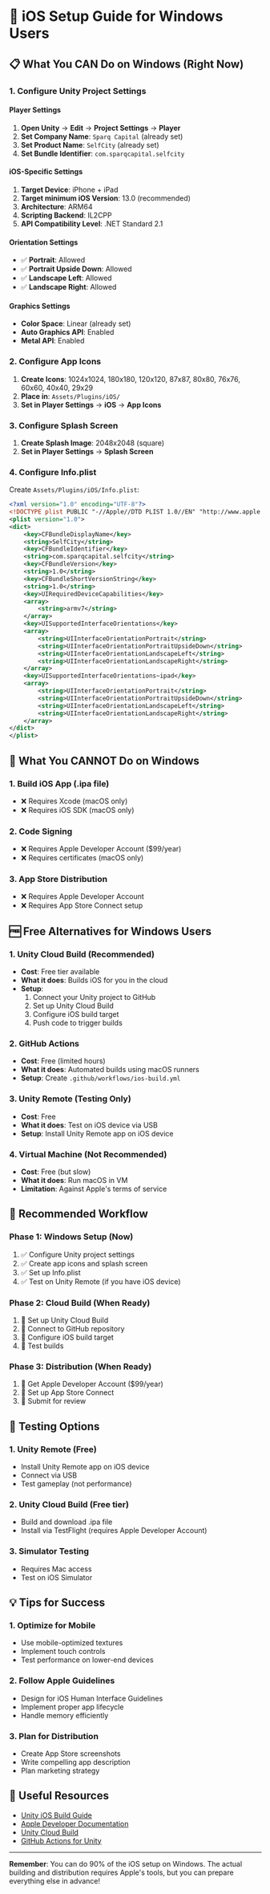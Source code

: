 # 🍎 iOS Setup Guide for Windows Users

## 📋 **What You CAN Do on Windows (Right Now)**

### **1. Configure Unity Project Settings**

#### **Player Settings**
1. **Open Unity** → **Edit** → **Project Settings** → **Player**
2. **Set Company Name**: `Sparq Capital` (already set)
3. **Set Product Name**: `SelfCity` (already set)
4. **Set Bundle Identifier**: `com.sparqcapital.selfcity`

#### **iOS-Specific Settings**
1. **Target Device**: iPhone + iPad
2. **Target minimum iOS Version**: 13.0 (recommended)
3. **Architecture**: ARM64
4. **Scripting Backend**: IL2CPP
5. **API Compatibility Level**: .NET Standard 2.1

#### **Orientation Settings**
- ✅ **Portrait**: Allowed
- ✅ **Portrait Upside Down**: Allowed  
- ✅ **Landscape Left**: Allowed
- ✅ **Landscape Right**: Allowed

#### **Graphics Settings**
- **Color Space**: Linear (already set)
- **Auto Graphics API**: Enabled
- **Metal API**: Enabled

### **2. Configure App Icons**
1. **Create Icons**: 1024x1024, 180x180, 120x120, 87x87, 80x80, 76x76, 60x60, 40x40, 29x29
2. **Place in**: `Assets/Plugins/iOS/`
3. **Set in Player Settings** → **iOS** → **App Icons**

### **3. Configure Splash Screen**
1. **Create Splash Image**: 2048x2048 (square)
2. **Set in Player Settings** → **Splash Screen**

### **4. Configure Info.plist**
Create `Assets/Plugins/iOS/Info.plist`:
```xml
<?xml version="1.0" encoding="UTF-8"?>
<!DOCTYPE plist PUBLIC "-//Apple//DTD PLIST 1.0//EN" "http://www.apple.com/DTDs/PropertyList-1.0.dtd">
<plist version="1.0">
<dict>
    <key>CFBundleDisplayName</key>
    <string>SelfCity</string>
    <key>CFBundleIdentifier</key>
    <string>com.sparqcapital.selfcity</string>
    <key>CFBundleVersion</key>
    <string>1.0</string>
    <key>CFBundleShortVersionString</key>
    <string>1.0</string>
    <key>UIRequiredDeviceCapabilities</key>
    <array>
        <string>armv7</string>
    </array>
    <key>UISupportedInterfaceOrientations</key>
    <array>
        <string>UIInterfaceOrientationPortrait</string>
        <string>UIInterfaceOrientationPortraitUpsideDown</string>
        <string>UIInterfaceOrientationLandscapeLeft</string>
        <string>UIInterfaceOrientationLandscapeRight</string>
    </array>
    <key>UISupportedInterfaceOrientations~ipad</key>
    <array>
        <string>UIInterfaceOrientationPortrait</string>
        <string>UIInterfaceOrientationPortraitUpsideDown</string>
        <string>UIInterfaceOrientationLandscapeLeft</string>
        <string>UIInterfaceOrientationLandscapeRight</string>
    </array>
</dict>
</plist>
```

## 🚫 **What You CANNOT Do on Windows**

### **1. Build iOS App (.ipa file)**
- ❌ Requires Xcode (macOS only)
- ❌ Requires iOS SDK (macOS only)

### **2. Code Signing**
- ❌ Requires Apple Developer Account ($99/year)
- ❌ Requires certificates (macOS only)

### **3. App Store Distribution**
- ❌ Requires Apple Developer Account
- ❌ Requires App Store Connect setup

## 🆓 **Free Alternatives for Windows Users**

### **1. Unity Cloud Build (Recommended)**
- **Cost**: Free tier available
- **What it does**: Builds iOS for you in the cloud
- **Setup**: 
  1. Connect your Unity project to GitHub
  2. Set up Unity Cloud Build
  3. Configure iOS build target
  4. Push code to trigger builds

### **2. GitHub Actions**
- **Cost**: Free (limited hours)
- **What it does**: Automated builds using macOS runners
- **Setup**: Create `.github/workflows/ios-build.yml`

### **3. Unity Remote (Testing Only)**
- **Cost**: Free
- **What it does**: Test on iOS device via USB
- **Setup**: Install Unity Remote app on iOS device

### **4. Virtual Machine (Not Recommended)**
- **Cost**: Free (but slow)
- **What it does**: Run macOS in VM
- **Limitation**: Against Apple's terms of service

## 🎯 **Recommended Workflow**

### **Phase 1: Windows Setup (Now)**
1. ✅ Configure Unity project settings
2. ✅ Create app icons and splash screen
3. ✅ Set up Info.plist
4. ✅ Test on Unity Remote (if you have iOS device)

### **Phase 2: Cloud Build (When Ready)**
1. 🔄 Set up Unity Cloud Build
2. 🔄 Connect to GitHub repository
3. 🔄 Configure iOS build target
4. 🔄 Test builds

### **Phase 3: Distribution (When Ready)**
1. 🔄 Get Apple Developer Account ($99/year)
2. 🔄 Set up App Store Connect
3. 🔄 Submit for review

## 📱 **Testing Options**

### **1. Unity Remote (Free)**
- Install Unity Remote app on iOS device
- Connect via USB
- Test gameplay (not performance)

### **2. Unity Cloud Build (Free tier)**
- Build and download .ipa file
- Install via TestFlight (requires Apple Developer Account)

### **3. Simulator Testing**
- Requires Mac access
- Test on iOS Simulator

## 💡 **Tips for Success**

### **1. Optimize for Mobile**
- Use mobile-optimized textures
- Implement touch controls
- Test performance on lower-end devices

### **2. Follow Apple Guidelines**
- Design for iOS Human Interface Guidelines
- Implement proper app lifecycle
- Handle memory efficiently

### **3. Plan for Distribution**
- Create App Store screenshots
- Write compelling app description
- Plan marketing strategy

## 🔗 **Useful Resources**

- [Unity iOS Build Guide](https://docs.unity3d.com/Manual/iphone-gettingstarted.html)
- [Apple Developer Documentation](https://developer.apple.com/documentation/)
- [Unity Cloud Build](https://unity.com/products/cloud-build)
- [GitHub Actions for Unity](https://github.com/marketplace/actions/unity-builder)

---

**Remember**: You can do 90% of the iOS setup on Windows. The actual building and distribution requires Apple's tools, but you can prepare everything else in advance! 